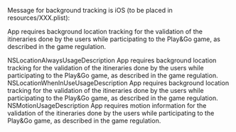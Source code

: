 Message for background tracking is iOS (to be placed in resources/XXX.plist):

App requires background location tracking for the validation of the itineraries done by the users while participating to the Play&Go game, as described in the game regulation.

<key>NSLocationAlwaysUsageDescription</key>
<string>App requires background location tracking for the validation of the itineraries done by the users while participating to the Play&amp;Go game, as described in the game regulation.</string>
<key>NSLocationWhenInUseUsageDescription</key>
<string>App requires background location tracking for the validation of the itineraries done by the users while participating to the Play&amp;Go game, as described in the game regulation.</string>
<key>NSMotionUsageDescription</key>
<string>App requires motion information for the validation of the itineraries done by the users while participating to the Play&amp;Go game, as described in the game regulation.</string>
